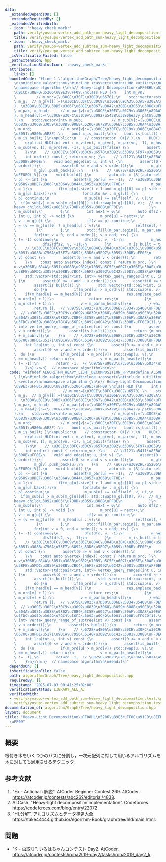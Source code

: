 ```yaml
---
data:
  _extendedDependsOn: []
  _extendedRequiredBy: []
  _extendedVerifiedWith:
  - icon: ':heavy_check_mark:'
    path: verify/yosupo-vertex_add_path_sum-heavy_light_decomposition.test.cpp
    title: verify/yosupo-vertex_add_path_sum-heavy_light_decomposition.test.cpp
  - icon: ':heavy_check_mark:'
    path: verify/yosupo-vertex_add_subtree_sum-heavy_light_decomposition.test.cpp
    title: verify/yosupo-vertex_add_subtree_sum-heavy_light_decomposition.test.cpp
  _isVerificationFailed: false
  _pathExtension: hpp
  _verificationStatusIcon: ':heavy_check_mark:'
  attributes:
    links: []
  bundledCode: "#line 1 \"algorithm/Graph/Tree/heavy_light_decomposition.hpp\"\n\n\
    \n\n#include <algorithm>\n#include <cassert>\n#include <utility>\n#include <vector>\n\
    \nnamespace algorithm {\n\n// Heavy-Light Decomposition\uFF08HL\u5206\u89E3\uFF0C\
    \u91CD\u8EFD\u5206\u89E3\uFF09.\nclass HLD {\n    int m_vn;                  \
    \         // m_vn:=(\u30CE\u30FC\u30C9\u6570).\n    std::vector<std::vector<int>>\
    \ m_g;  // m_g[v][]:=(\u30CE\u30FC\u30C9v\u306E\u96A3\u63A5\u30EA\u30B9\u30C8\
    ). \u30B0\u30E9\u30D5\u306F\u68EE\u3067\u3042\u308B\u3053\u3068\uFF0E\n    std::vector<int>\
    \ m_par, m_head;     // m_par[v]:=(\u30CE\u30FC\u30C9v\u306E\u89AA\u756A\u53F7\
    ), m_head[v]:=(\u30CE\u30FC\u30C9v\u3092\u542B\u3080heavy path\u306E\u7AEF\u70B9\
    ).\n    std::vector<int> m_sub;             // m_sub[v]:=(\u30CE\u30FC\u30C9v\u3092\
    \u6839\u3068\u3059\u308B\u90E8\u5206\u6728\u306E\u30B5\u30A4\u30BA).\n    std::vector<int>\
    \ m_ord;             // m_ord[v]:=(\u30CE\u30FC\u30C9v\u306E\u884C\u304D\u304B\
    \u3051\u9806\u5E8F).\n    bool m_is_built;\n\n    bool is_built() const { return\
    \ m_is_built; }\n\npublic:\n    // constructor. O(|V|).\n    HLD() : HLD(0) {}\n\
    \    explicit HLD(int vn) : m_vn(vn), m_g(vn), m_par(vn, -1), m_head(vn, -1),\
    \ m_sub(vn, 1), m_ord(vn, -1), m_is_built(false) {\n        assert(vn >= 0);\n\
    \    }\n\n    // \u30CE\u30FC\u30C9\u6570\u3092\u53D6\u5F97\u3059\u308B\uFF0E\n\
    \    int order() const { return m_vn; }\n    // \u7121\u5411\u8FBA\u3092\u5F35\
    \u308B\uFF0E\n    void add_edge(int u, int v) {\n        assert(0 <= u and u <\
    \ order());\n        assert(0 <= v and v < order());\n        m_g[u].push_back(v);\n\
    \        m_g[v].push_back(u);\n    }\n    // \u6728\u3092HL\u5206\u89E3\u3059\u308B\
    \uFF0EO(|V|).\n    void build() {\n        auto dfs = [&](auto self, int u, int\
    \ p) -> int {\n            assert(m_par[u] == -1);  // \u30B0\u30E9\u30D5\u306B\
    \u9589\u8DEF\u306F\u306A\u3044\u3053\u3068\uFF0E\n            m_par[u] = p, m_sub[u]\
    \ = 1;\n            if(m_g[u].size() > 1 and m_g[u][0] == p) std::swap(m_g[u][0],\
    \ m_g[u].back());\n            for(auto &v : m_g[u]) {\n                if(v ==\
    \ p) continue;\n                m_sub[u] += self(self, v, u);\n              \
    \  if(m_sub[v] > m_sub[m_g[u][0]]) std::swap(m_g[u][0], v);  // m_g[u][0]\u306B\
    heavy child\u3092\u683C\u7D0D\u3059\u308B\uFF0E\n            }\n            return\
    \ m_sub[u];\n        };\n        int next = 0;\n        auto dfs2 = [&](auto self,\
    \ int u, int p) -> void {\n            m_ord[u] = next++;\n            for(auto\
    \ v : m_g[u]) {\n                if(v == p) continue;\n                m_head[v]\
    \ = (v == m_g[u][0] ? m_head[u] : v);\n                self(self, v, u);\n   \
    \         }\n        };\n        std::fill(m_par.begin(), m_par.end(), -1);\n\
    \        for(int v = 0, end = order(); v < end; ++v) {\n            if(m_par[v]\
    \ != -1) continue;\n            dfs(dfs, v, -1);\n            m_head[v] = v;\n\
    \            dfs2(dfs2, v, -1);\n        }\n        m_is_built = true;\n    }\n\
    \    // \u30CE\u30FC\u30C9v\u306E\u884C\u304D\u304C\u3051\u9806\u5E8F\u306B\u304A\
    \u3051\u308B\u756A\u53F7\u3092\u53D6\u5F97\u3059\u308B\uFF0E\n    int vertex_index(int\
    \ v) const {\n        assert(0 <= v and v < order());\n        return m_ord[v];\n\
    \    }\n    const auto &vertex_index() const { return m_ord; }\n    // \u30D1\u30B9\
    u-v\u306B\u304A\u3051\u308B\u9802\u70B9\u5C5E\u6027\u306E\u30AF\u30A8\u30EA\u306B\
    \u5BFE\u5FDC\u3059\u308B\u7BC4\u56F2\u3092\u6C42\u3081\u308B\uFF0EO(log|V|).\n\
    \    std::vector<std::pair<int, int>> vertex_query_ranges(int u, int v) const\
    \ {\n        assert(0 <= u and u < order());\n        assert(0 <= v and v < order());\n\
    \        assert(is_built());\n        std::vector<std::pair<int, int>> res;\n\
    \        do {\n            if(m_ord[u] > m_ord[v]) std::swap(u, v);\n        \
    \    if(m_head[u] == m_head[v]) {\n                res.emplace_back(m_ord[u],\
    \ m_ord[v] + 1);\n                return res;\n            }\n            res.emplace_back(m_ord[m_head[v]],\
    \ m_ord[v] + 1);\n            v = m_par[m_head[v]];\n        } while(v != -1);\n\
    \        return {};  // \u975E\u9023\u7D50\u306E\u5834\u5408\uFF0E\n    }\n  \
    \  // \u30CE\u30FC\u30C9v\u3092\u6839\u3068\u3059\u308B\u90E8\u5206\u6728\u306B\
    \u304A\u3051\u308B\u9802\u70B9\u5C5E\u6027\u306E\u30AF\u30A8\u30EA\u306B\u5BFE\
    \u5FDC\u3059\u308B\u7BC4\u56F2\u3092\u6C42\u3081\u308B\uFF0EO(1).\n    std::pair<int,\
    \ int> vertex_query_range_of_subtree(int v) const {\n        assert(0 <= v and\
    \ v < order());\n        assert(is_built());\n        return {m_ord[v], m_ord[v]\
    \ + m_sub[v]};\n    }\n    // \u6728\u4E0A\u306E\u30CE\u30FC\u30C9u\u3068v\u306E\
    \u6700\u8FD1\u5171\u901A\u7956\u5148\u3092\u6C42\u3081\u308B\uFF0EO(log|V|).\n\
    \    int lca(int u, int v) const {\n        assert(0 <= u and u < order());\n\
    \        assert(0 <= v and v < order());\n        assert(is_built());\n      \
    \  do {\n            if(m_ord[u] > m_ord[v]) std::swap(u, v);\n            if(m_head[u]\
    \ == m_head[v]) return u;\n            v = m_par[m_head[v]];\n        } while(v\
    \ != -1);\n        return -1;  // \u975E\u9023\u7D50\u306E\u5834\u5408\uFF0E\n\
    \    }\n};\n\n}  // namespace algorithm\n\n\n"
  code: "#ifndef ALGORITHM_HEAVY_LIGHT_DECOMPOSITION_HPP\n#define ALGORITHM_HEAVY_LIGHT_DECOMPOSITION_HPP\
    \ 1\n\n#include <algorithm>\n#include <cassert>\n#include <utility>\n#include\
    \ <vector>\n\nnamespace algorithm {\n\n// Heavy-Light Decomposition\uFF08HL\u5206\
    \u89E3\uFF0C\u91CD\u8EFD\u5206\u89E3\uFF09.\nclass HLD {\n    int m_vn;      \
    \                     // m_vn:=(\u30CE\u30FC\u30C9\u6570).\n    std::vector<std::vector<int>>\
    \ m_g;  // m_g[v][]:=(\u30CE\u30FC\u30C9v\u306E\u96A3\u63A5\u30EA\u30B9\u30C8\
    ). \u30B0\u30E9\u30D5\u306F\u68EE\u3067\u3042\u308B\u3053\u3068\uFF0E\n    std::vector<int>\
    \ m_par, m_head;     // m_par[v]:=(\u30CE\u30FC\u30C9v\u306E\u89AA\u756A\u53F7\
    ), m_head[v]:=(\u30CE\u30FC\u30C9v\u3092\u542B\u3080heavy path\u306E\u7AEF\u70B9\
    ).\n    std::vector<int> m_sub;             // m_sub[v]:=(\u30CE\u30FC\u30C9v\u3092\
    \u6839\u3068\u3059\u308B\u90E8\u5206\u6728\u306E\u30B5\u30A4\u30BA).\n    std::vector<int>\
    \ m_ord;             // m_ord[v]:=(\u30CE\u30FC\u30C9v\u306E\u884C\u304D\u304B\
    \u3051\u9806\u5E8F).\n    bool m_is_built;\n\n    bool is_built() const { return\
    \ m_is_built; }\n\npublic:\n    // constructor. O(|V|).\n    HLD() : HLD(0) {}\n\
    \    explicit HLD(int vn) : m_vn(vn), m_g(vn), m_par(vn, -1), m_head(vn, -1),\
    \ m_sub(vn, 1), m_ord(vn, -1), m_is_built(false) {\n        assert(vn >= 0);\n\
    \    }\n\n    // \u30CE\u30FC\u30C9\u6570\u3092\u53D6\u5F97\u3059\u308B\uFF0E\n\
    \    int order() const { return m_vn; }\n    // \u7121\u5411\u8FBA\u3092\u5F35\
    \u308B\uFF0E\n    void add_edge(int u, int v) {\n        assert(0 <= u and u <\
    \ order());\n        assert(0 <= v and v < order());\n        m_g[u].push_back(v);\n\
    \        m_g[v].push_back(u);\n    }\n    // \u6728\u3092HL\u5206\u89E3\u3059\u308B\
    \uFF0EO(|V|).\n    void build() {\n        auto dfs = [&](auto self, int u, int\
    \ p) -> int {\n            assert(m_par[u] == -1);  // \u30B0\u30E9\u30D5\u306B\
    \u9589\u8DEF\u306F\u306A\u3044\u3053\u3068\uFF0E\n            m_par[u] = p, m_sub[u]\
    \ = 1;\n            if(m_g[u].size() > 1 and m_g[u][0] == p) std::swap(m_g[u][0],\
    \ m_g[u].back());\n            for(auto &v : m_g[u]) {\n                if(v ==\
    \ p) continue;\n                m_sub[u] += self(self, v, u);\n              \
    \  if(m_sub[v] > m_sub[m_g[u][0]]) std::swap(m_g[u][0], v);  // m_g[u][0]\u306B\
    heavy child\u3092\u683C\u7D0D\u3059\u308B\uFF0E\n            }\n            return\
    \ m_sub[u];\n        };\n        int next = 0;\n        auto dfs2 = [&](auto self,\
    \ int u, int p) -> void {\n            m_ord[u] = next++;\n            for(auto\
    \ v : m_g[u]) {\n                if(v == p) continue;\n                m_head[v]\
    \ = (v == m_g[u][0] ? m_head[u] : v);\n                self(self, v, u);\n   \
    \         }\n        };\n        std::fill(m_par.begin(), m_par.end(), -1);\n\
    \        for(int v = 0, end = order(); v < end; ++v) {\n            if(m_par[v]\
    \ != -1) continue;\n            dfs(dfs, v, -1);\n            m_head[v] = v;\n\
    \            dfs2(dfs2, v, -1);\n        }\n        m_is_built = true;\n    }\n\
    \    // \u30CE\u30FC\u30C9v\u306E\u884C\u304D\u304C\u3051\u9806\u5E8F\u306B\u304A\
    \u3051\u308B\u756A\u53F7\u3092\u53D6\u5F97\u3059\u308B\uFF0E\n    int vertex_index(int\
    \ v) const {\n        assert(0 <= v and v < order());\n        return m_ord[v];\n\
    \    }\n    const auto &vertex_index() const { return m_ord; }\n    // \u30D1\u30B9\
    u-v\u306B\u304A\u3051\u308B\u9802\u70B9\u5C5E\u6027\u306E\u30AF\u30A8\u30EA\u306B\
    \u5BFE\u5FDC\u3059\u308B\u7BC4\u56F2\u3092\u6C42\u3081\u308B\uFF0EO(log|V|).\n\
    \    std::vector<std::pair<int, int>> vertex_query_ranges(int u, int v) const\
    \ {\n        assert(0 <= u and u < order());\n        assert(0 <= v and v < order());\n\
    \        assert(is_built());\n        std::vector<std::pair<int, int>> res;\n\
    \        do {\n            if(m_ord[u] > m_ord[v]) std::swap(u, v);\n        \
    \    if(m_head[u] == m_head[v]) {\n                res.emplace_back(m_ord[u],\
    \ m_ord[v] + 1);\n                return res;\n            }\n            res.emplace_back(m_ord[m_head[v]],\
    \ m_ord[v] + 1);\n            v = m_par[m_head[v]];\n        } while(v != -1);\n\
    \        return {};  // \u975E\u9023\u7D50\u306E\u5834\u5408\uFF0E\n    }\n  \
    \  // \u30CE\u30FC\u30C9v\u3092\u6839\u3068\u3059\u308B\u90E8\u5206\u6728\u306B\
    \u304A\u3051\u308B\u9802\u70B9\u5C5E\u6027\u306E\u30AF\u30A8\u30EA\u306B\u5BFE\
    \u5FDC\u3059\u308B\u7BC4\u56F2\u3092\u6C42\u3081\u308B\uFF0EO(1).\n    std::pair<int,\
    \ int> vertex_query_range_of_subtree(int v) const {\n        assert(0 <= v and\
    \ v < order());\n        assert(is_built());\n        return {m_ord[v], m_ord[v]\
    \ + m_sub[v]};\n    }\n    // \u6728\u4E0A\u306E\u30CE\u30FC\u30C9u\u3068v\u306E\
    \u6700\u8FD1\u5171\u901A\u7956\u5148\u3092\u6C42\u3081\u308B\uFF0EO(log|V|).\n\
    \    int lca(int u, int v) const {\n        assert(0 <= u and u < order());\n\
    \        assert(0 <= v and v < order());\n        assert(is_built());\n      \
    \  do {\n            if(m_ord[u] > m_ord[v]) std::swap(u, v);\n            if(m_head[u]\
    \ == m_head[v]) return u;\n            v = m_par[m_head[v]];\n        } while(v\
    \ != -1);\n        return -1;  // \u975E\u9023\u7D50\u306E\u5834\u5408\uFF0E\n\
    \    }\n};\n\n}  // namespace algorithm\n\n#endif\n"
  dependsOn: []
  isVerificationFile: false
  path: algorithm/Graph/Tree/heavy_light_decomposition.hpp
  requiredBy: []
  timestamp: '2025-07-03 00:41:25+09:00'
  verificationStatus: LIBRARY_ALL_AC
  verifiedWith:
  - verify/yosupo-vertex_add_path_sum-heavy_light_decomposition.test.cpp
  - verify/yosupo-vertex_add_subtree_sum-heavy_light_decomposition.test.cpp
documentation_of: algorithm/Graph/Tree/heavy_light_decomposition.hpp
layout: document
title: "Heavy-Light Decomposition\uFF08HL\u5206\u89E3\uFF0C\u91CD\u8EFD\u5206\u89E3\
  \uFF09"
---
```



## 概要

根付き木をいくつかのパスに分割し，一次元配列に対して用いるアルゴリズムを木に対しても適用させるテクニック．


## 参考文献

1. "Ex - Antichain 解説". AtCoder Beginner Contest 269. AtCoder. <https://atcoder.jp/contests/abc269/editorial/4838>.
1. AI.Cash. "Heavy-light decomposition implementation". Codeforces. <https://codeforces.com/blog/entry/22072>.
1. "HL分解". アルゴリズムとデータ構造大全. <https://take44444.github.io/Algorithm-Book/graph/tree/hld/main.html>.


## 問題

- "K - 虫取り". いろはちゃんコンテスト Day2. AtCoder. <https://atcoder.jp/contests/iroha2019-day2/tasks/iroha2019_day2_k>.
